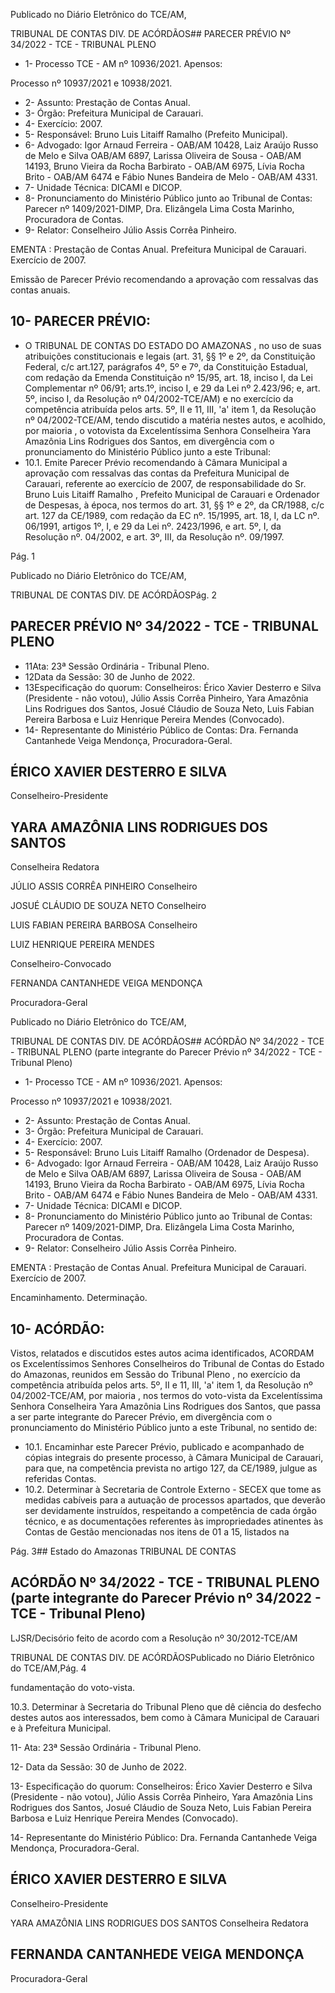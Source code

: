 Publicado  no  Diário  Eletrônico do TCE/AM,

TRIBUNAL DE CONTAS DIV. DE ACÓRDÃOS## PARECER PRÉVIO Nº 34/2022 - TCE - TRIBUNAL PLENO

- 1- Processo TCE - AM nº 10936/2021. Apensos:

Processo nº  10937/2021 e 10938/2021.

- 2- Assunto: Prestação de Contas Anual.
- 3- Órgão: Prefeitura Municipal de Carauari.
- 4- Exercício: 2007.
- 5- Responsável: Bruno Luis Litaiff Ramalho (Prefeito Municipal).
- 6- Advogado: Igor Arnaud Ferreira - OAB/AM 10428, Laiz Araújo Russo de Melo e Silva OAB/AM 6897, Larissa  Oliveira  de  Sousa  -  OAB/AM  14193,  Bruno  Vieira  da  Rocha Barbirato - OAB/AM 6975, Lívia Rocha Brito - OAB/AM 6474 e  Fábio Nunes Bandeira de Melo - OAB/AM 4331.
- 7- Unidade Técnica: DICAMI e DICOP.
- 8- Pronunciamento do  Ministério  Público  junto  ao  Tribunal  de  Contas: Parecer  nº 1409/2021-DIMP,  Dra. Elizângela Lima Costa Marinho, Procuradora de Contas.
- 9- Relator: Conselheiro Júlio Assis Corrêa Pinheiro.

EMENTA :  Prestação  de  Contas  Anual.    Prefeitura Municipal de Carauari.  Exercício de 2007.

Emissão de Parecer Prévio recomendando a aprovação com ressalvas das contas anuais.

## 10-  PARECER PRÉVIO:

- O  TRIBUNAL  DE  CONTAS  DO  ESTADO  DO  AMAZONAS ,  no  uso  de  suas atribuições  constitucionais  e  legais  (art.  31,  §§  1º  e  2º,  da  Constituição  Federal,  c/c art.127,  parágrafos  4º,  5º  e  7º,  da  Constituição  Estadual,  com  redação  da  Emenda Constituição nº 15/95, art. 18, inciso I, da Lei Complementar nº 06/91; arts.1º, inciso I, e 29  da  Lei  nº  2.423/96;  e,  art.  5º,  inciso  I,  da  Resolução  nº  04/2002-TCE/AM)  e  no exercício da competência atribuída pelos arts. 5º, II e 11, III, 'a' item 1, da Resolução nº 04/2002-TCE/AM, tendo discutido a matéria nestes autos, e acolhido, por maioria , o votovista da Excelentíssima Senhora Conselheira Yara Amazônia Lins Rodrigues dos Santos, em divergência com o pronunciamento do Ministério Público junto a este Tribunal:
- 10.1. Emite Parecer Prévio recomendando à Câmara Municipal a aprovação  com  ressalvas das  contas  da  Prefeitura  Municipal  de Carauari,  referente  ao  exercício  de  2007,  de  responsabilidade  do  Sr. Bruno  Luis Litaiff Ramalho , Prefeito Municipal de Carauari e Ordenador de Despesas, à época, nos termos do art. 31, §§ 1º e 2º, da CR/1988, c/c art. 127 da CE/1989, com redação da EC nº. 15/1995, art. 18, I, da LC nº. 06/1991, artigos 1º, I, e 29 da Lei nº. 2423/1996, e art. 5º, I, da Resolução nº. 04/2002, e art. 3º, III, da Resolução nº. 09/1997.

Pág. 1

Publicado  no  Diário  Eletrônico do TCE/AM,

TRIBUNAL DE CONTAS DIV. DE ACÓRDÃOSPág. 2

## PARECER PRÉVIO Nº 34/2022 - TCE - TRIBUNAL PLENO

- 11Ata: 23ª Sessão Ordinária - Tribunal Pleno.
- 12Data da Sessão: 30 de Junho de 2022.
- 13Especificação do quorum: Conselheiros: Érico Xavier Desterro e Silva (Presidente - não votou), Júlio Assis Corrêa Pinheiro, Yara Amazônia Lins Rodrigues dos Santos, Josué Cláudio de Souza Neto, Luis Fabian Pereira Barbosa e Luiz Henrique Pereira Mendes (Convocado).
- 14-  Representante do Ministério Público de Contas: Dra. Fernanda Cantanhede Veiga Mendonça, Procuradora-Geral.

## ÉRICO XAVIER DESTERRO E SILVA

Conselheiro-Presidente

## YARA AMAZÔNIA LINS RODRIGUES DOS SANTOS

Conselheira Redatora

JÚLIO ASSIS CORRÊA PINHEIRO Conselheiro

JOSUÉ CLÁUDIO DE SOUZA NETO Conselheiro

LUIS FABIAN PEREIRA BARBOSA Conselheiro

LUIZ HENRIQUE PEREIRA MENDES

Conselheiro-Convocado

FERNANDA CANTANHEDE VEIGA MENDONÇA

Procuradora-Geral

Publicado  no  Diário  Eletrônico do TCE/AM,

TRIBUNAL DE CONTAS DIV. DE ACÓRDÃOS## ACÓRDÃO Nº 34/2022 - TCE - TRIBUNAL PLENO (parte integrante do Parecer Prévio nº 34/2022 - TCE - Tribunal Pleno)

- 1- Processo TCE - AM nº 10936/2021. Apensos:

Processo nº  10937/2021 e 10938/2021.

- 2- Assunto: Prestação de Contas Anual.
- 3- Órgão: Prefeitura Municipal de Carauari.
- 4- Exercício: 2007.
- 5- Responsável: Bruno Luis Litaiff Ramalho (Ordenador de Despesa).
- 6- Advogado: Igor Arnaud Ferreira - OAB/AM 10428, Laiz Araújo Russo de Melo e Silva OAB/AM 6897, Larissa  Oliveira  de  Sousa  -  OAB/AM  14193,  Bruno  Vieira  da  Rocha Barbirato - OAB/AM 6975, Lívia Rocha Brito - OAB/AM 6474 e Fábio Nunes Bandeira de Melo - OAB/AM 4331.
- 7- Unidade Técnica: DICAMI e DICOP.
- 8- Pronunciamento do  Ministério  Público  junto  ao  Tribunal  de  Contas: Parecer  nº 1409/2021-DIMP,  Dra. Elizângela Lima Costa Marinho, Procuradora de Contas.
- 9- Relator: Conselheiro Júlio Assis Corrêa Pinheiro.

EMENTA :  Prestação  de  Contas  Anual.    Prefeitura Municipal de Carauari. Exercício de 2007.

Encaminhamento. Determinação.

## 10-  ACÓRDÃO:

Vistos, relatados e discutidos estes autos acima identificados, ACORDAM os Excelentíssimos Senhores Conselheiros do Tribunal de Contas do Estado do Amazonas, reunidos em Sessão do Tribunal Pleno , no exercício da competência atribuída pelos arts. 5º, II e 11, III, 'a' item 1, da Resolução nº 04/2002-TCE/AM, por maioria , nos termos do voto-vista  da  Excelentíssima  Senhora  Conselheira  Yara  Amazônia  Lins  Rodrigues  dos Santos,  que  passa  a  ser  parte  integrante  do  Parecer  Prévio, em  divergência com  o pronunciamento do Ministério Público junto a este Tribunal, no sentido de:

- 10.1. Encaminhar este  Parecer  Prévio,  publicado  e  acompanhado  de  cópias integrais  do  presente  processo,  à  Câmara  Municipal  de  Carauari,  para que,  na  competência  prevista  no  artigo  127,  da  CE/1989,  julgue  as referidas Contas.
- 10.2. Determinar à  Secretaria  de  Controle  Externo  -  SECEX  que  tome  as medidas cabíveis para a autuação de processos apartados, que deverão ser  devidamente  instruídos,  respeitando  a  competência  de  cada  órgão técnico,  e  as  documentações referentes às impropriedades atinentes às Contas  de  Gestão  mencionadas  nos  itens  de  01  a  15,  listados  na

Pág. 3## Estado do Amazonas TRIBUNAL DE CONTAS

## ACÓRDÃO Nº 34/2022 - TCE - TRIBUNAL PLENO (parte integrante do Parecer Prévio nº 34/2022 - TCE - Tribunal Pleno)

LJSR/Decisório feito de acordo com a Resolução nº 30/2012-TCE/AM

TRIBUNAL DE CONTAS DIV. DE ACÓRDÃOSPublicado  no  Diário  Eletrônico do TCE/AM,Pág. 4

fundamentação do voto-vista.

10.3. Determinar à  Secretaria  do  Tribunal  Pleno  que  dê  ciência  do  desfecho destes  autos  aos  interessados,  bem  como  à  Câmara  Municipal  de Carauari e à Prefeitura Municipal.

11- Ata: 23ª Sessão Ordinária - Tribunal Pleno.

12- Data da Sessão: 30 de Junho de 2022.

13- Especificação do quorum: Conselheiros: Érico Xavier Desterro e Silva (Presidente - não votou), Júlio Assis Corrêa Pinheiro, Yara Amazônia Lins Rodrigues dos Santos, Josué Cláudio de Souza Neto, Luis Fabian Pereira Barbosa e Luiz Henrique Pereira Mendes (Convocado).

14-  Representante do Ministério Público: Dra. Fernanda Cantanhede Veiga Mendonça, Procuradora-Geral.

## ÉRICO XAVIER DESTERRO E SILVA

Conselheiro-Presidente

YARA AMAZÔNIA LINS RODRIGUES DOS SANTOS Conselheira Redatora

## FERNANDA CANTANHEDE VEIGA MENDONÇA

Procuradora-Geral